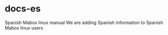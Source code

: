 # docs-es
Spanish Mabox  linux manual
We are adding Spanish information to Spanish Mabox linux users
